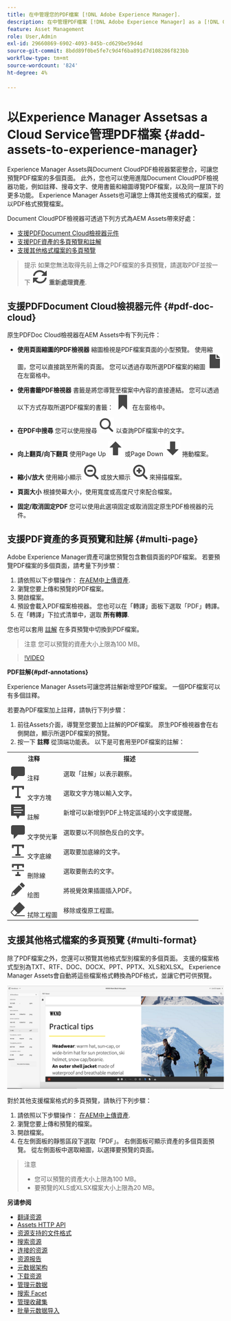 ```yaml
---
title: 在中管理您的PDF檔案 [!DNL Adobe Experience Manager].
description: 在中管理PDF檔案 [!DNL Adobe Experience Manager] as a [!DNL Cloud Service].
feature: Asset Management
role: User,Admin
exl-id: 29660869-6902-4093-845b-cd629be59d4d
source-git-commit: 8bdd89f0be5fe7c9d4f6ba891d7d108286f823bb
workflow-type: tm+mt
source-wordcount: '824'
ht-degree: 4%

---
```


# 以Experience Manager Assetsas a Cloud Service管理PDF檔案 {#add-assets-to-experience-manager}

Experience Manager Assets與Document CloudPDF檢視器緊密整合，可讓您預覽PDF檔案的多個頁面。 此外，您也可以使用進階Document CloudPDF檢視器功能，例如註釋、搜尋文字、使用書籤和縮圖導覽PDF檔案，以及同一屋頂下的更多功能。 Experience Manager Assets也可讓您上傳其他支援格式的檔案，並以PDF格式預覽檔案。

Document CloudPDF檢視器可透過下列方式為AEM Assets帶來好處：
* [支援PDFDocument Cloud檢視器元件](#pdf-doc-cloud)
* [支援PDF資產的多頁預覽和註解](#multi-page)
* [支援其他格式檔案的多頁預覽](#multi-format)

> 提示
> 如果您無法取得先前上傳之PDF檔案的多頁預覽，請選取PDF並按一下 **![重新處理](/help/assets/assets/Reprocess.svg) 重新處理資產**.

## 支援PDFDocument Cloud檢視器元件 {#pdf-doc-cloud}

原生PDFDoc Cloud檢視器在AEM Assets中有下列元件：

* **使用頁面縮圖的PDF檢視器** 縮圖檢視是PDF檔案頁面的小型預覽。 使用縮圖，您可以直接跳至所需的頁面。 您可以透過存取所選PDF檔案的縮圖 ![縮圖](/help/assets/assets/thumbnail.svg) 在左窗格中。

* **使用書籤PDF檢視器** 書籤是將您導覽至檔案中內容的直接連結。 您可以透過以下方式存取所選PDF檔案的書籤： ![書籤](/help/assets/assets/bookmark.svg) 在左窗格中。

* **在PDF中搜尋** 您可以使用搜尋 ![搜尋](/help/assets/assets/Search.svg) 以查詢PDF檔案中的文字。

* **向上翻頁/向下翻頁** 使用Page Up ![向上翻頁](/help/assets/assets/ArrowUp.svg) 或Page Down ![向下翻頁](/help/assets/assets/ArrowDown.svg) 捲動檔案。

* **縮小/放大** 使用縮小顯示 ![縮小顯示](/help/assets/assets/ZoomOut.svg) 或放大顯示 ![放大顯示](/help/assets/assets/ZoomIn.svg) 來掃描檔案。

* **頁面大小** 根據熒幕大小，使用寬度或高度尺寸來配合檔案。

* **固定/取消固定PDF** 您可以使用此選項固定或取消固定原生PDF檢視器的元件。

## 支援PDF資產的多頁預覽和註解 {#multi-page}

Adobe Experience Manager資產可讓您預覽包含數個頁面的PDF檔案。 若要預覽PDF檔案的多個頁面，請考量下列步驟：

1. 請依照以下步驟操作： [在AEM中上傳資產](https://experienceleague.adobe.com/docs/experience-manager-cloud-service/content/assets/manage/add-assets.html?lang=en).
1. 瀏覽您要上傳和預覽的PDF檔案。
1. 開啟檔案。
1. 預設會載入PDF檔案檢視器。 您也可以在「轉譯」面板下選取「PDF」轉譯。
1. 在「轉譯」下拉式清單中，選取 **所有轉譯**.

您也可以套用 [註解](#pdf-annotations) 在多頁預覽中切換到PDF檔案。

> 注意
> 您可以預覽的資產大小上限為100 MB。

>[!VIDEO](https://video.tv.adobe.com/v/3409355)

<!--
![Multi-page Preview](/help/assets/assets/multi-page.png)
-->

**PDF註解{#pdf-annotations}**

Experience Manager Assets可讓您將註解新增至PDF檔案。 一個PDF檔案可以有多個註釋。

若要為PDF檔案加上註釋，請執行下列步驟：
1. 前往Assets介面，導覽至您要加上註解的PDF檔案。 原生PDF檢視器會在右側開啟，顯示所選PDF檔案的預覽。
1. 按一下 **註釋** 從頂端功能表。
以下是可套用至PDF檔案的註解：

<table>
        <tr>
             <th> 注释 </th>
            <th> 描述 </th>
        </tr>
        <tr>
           <td> <img src="/help/assets/assets/Comment.svg"> 注释 </td>
            <td> 選取「註解」以表示觀察。 </td>
        </tr>
        <tr>
            <td> <img src="/help/assets/assets/Text.svg"> 文字方塊 </td>
            <td> 選取文字方塊以輸入文字。 </td>
        </tr>
        <tr>
            <td> <img src="/help/assets/assets/Note.svg"> 註解 </td>
            <td> 新增可以新增到PDF上特定區域的小文字或提醒。 </td>
        </tr>
        <tr>
            <td> <img src="/help/assets/assets/Comment.svg"> 文字熒光筆 </td>
            <td> 選取要以不同顏色反白的文字。 </td>
        </tr>
        <tr>
            <td> <img src="/help/assets/assets/TextUnderline.svg"> 文字底線 </td>
            <td> 選取要加底線的文字。 </td>
        </tr>
        <tr>
            <td> <img src="/help/assets/assets/TextStrikethrough.svg"> 刪除線 </td>
            <td> 選取要刪去的文字。 </td>
        </tr>
        <tr>
            <td> <img src="/help/assets/assets/Draw.svg"> 绘图 </td>
            <td> 將視覺效果插圖插入PDF。 </td>
        </tr>
        <tr>
            <td> <img src="/help/assets/assets/Erase.svg"> 拭除工程圖 </td>
             <td> 移除或復原工程圖。 </td>
        </tr>
    </table>

## 支援其他格式檔案的多頁預覽 {#multi-format}

除了PDF檔案之外，您還可以預覽其他格式型別檔案的多個頁面。 支援的檔案格式型別為TXT、RTF、DOC、DOCX、PPT、PPTX、XLS和XLSX。 Experience Manager Assets會自動將這些檔案格式轉換為PDF格式，並讓它們可供預覽。

![其他格式的檔案多頁預覽](/help/assets/assets/multi-page-other-formats.png)

對於其他支援檔案格式的多頁預覽，請執行下列步驟：
1. 請依照以下步驟操作： [在AEM中上傳資產](https://experienceleague.adobe.com/docs/experience-manager-cloud-service/content/assets/manage/add-assets.html?lang=en).
1. 瀏覽您要上傳和預覽的檔案。
1. 開啟檔案。
1. 在左側面板的靜態區段下選取「PDF」。 右側面板可顯示資產的多個頁面預覽。 從左側面板中選取縮圖，以選擇要預覽的頁面。

> 注意
> * 您可以預覽的資產大小上限為100 MB。
> * 要預覽的XLS或XLSX檔案大小上限為20 MB。
>


**另请参阅**

* [翻译资源](translate-assets.md)
* [Assets HTTP API](mac-api-assets.md)
* [资源支持的文件格式](file-format-support.md)
* [搜索资源](search-assets.md)
* [连接的资源](use-assets-across-connected-assets-instances.md)
* [资源报告](asset-reports.md)
* [元数据架构](metadata-schemas.md)
* [下载资源](download-assets-from-aem.md)
* [管理元数据](manage-metadata.md)
* [搜索 Facet](search-facets.md)
* [管理收藏集](manage-collections.md)
* [批量元数据导入](metadata-import-export.md)

